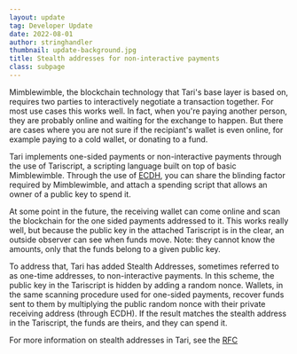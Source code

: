 ```yaml
---
layout: update
tag: Developer Update
date: 2022-08-01
author: stringhandler
thumbnail: update-background.jpg
title: Stealth addresses for non-interactive payments
class: subpage
---
```


Mimblewimble, the blockchain technology that Tari's base layer is based on, requires two parties to interactively negotiate a transaction together. For most
use cases this works well. In fact, when you're paying another person, they 
are probably online and waiting for the exchange to happen. But there are cases
where you are not sure if the recipiant's wallet is even online, for example paying to a cold wallet, or donating to a fund. 

Tari implements one-sided payments or non-interactive payments through the use 
of Tariscript, a scripting language built on top of basic Mimblewimble. Through the use of [ECDH](https://tlu.tarilabs.com/cryptography/elliptic-curves), you can share the blinding factor required by Mimblewimble, and attach a spending script that allows an owner of a public key to spend it.

At some point in the future, the receiving wallet can come online and scan the blockchain for the one sided payments addressed to it. This works really well, but because the public key in the attached Tariscript is in the clear, an outside
observer can see when funds move. Note: they cannot know the amounts, only that the funds belong to a given public key.

To address that, Tari has added Stealth Addresses, sometimes referred to as one-time addresses, to non-interactive payments. In this scheme, the 
public key in the Tariscript is hidden by adding a random nonce. 
Wallets, in the same scanning procedure used for one-sided payments, recover funds sent to them by multiplying the public random nonce with their private receiving address (through ECDH). If the result matches the stealth address in the Tariscript, the funds are theirs, and they can spend it.

For more information on stealth addresses in Tari, see the [RFC](https://rfc.tari.com/RFC-0203_StealthAddresses.html)